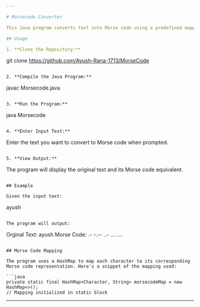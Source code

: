 ```yaml
---

# Morsecode Converter

This Java program converts text into Morse code using a predefined mapping of characters to Morse code sequences.

## Usage

1. **Clone the Repository:**
   ```
   git clone https://github.com/Ayush-Rana-1713/MorseCode
   ```

2. **Compile the Java Program:**
   ```
   javac Morsecode.java
   ```

3. **Run the Program:**
   ```
   java Morsecode
   ```

4. **Enter Input Text:**
   ```
   Enter the text you want to convert to Morse code when prompted.
   ```

5. **View Output:**
   ```
   The program will display the original text and its Morse code equivalent.
   ```

## Example

Given the input text:
```
ayush
```

The program will output:
```
Orginal Text: ayush
Morse Code: .- -.-- ..- ... ....
```

## Morse Code Mapping

The program uses a HashMap to map each character to its corresponding Morse code representation. Here's a snippet of the mapping used:

```java
private static final HashMap<Character, String> morsecodeMap = new HashMap<>();
// Mapping initialized in static block
```

---
```


